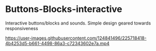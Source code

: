 # Buttons-Blocks-interactive

Interactive buttons/blocks and sounds. Simple design geared towards responsiveness


https://user-images.githubusercontent.com/124841496/225718418-4b4253d5-b661-4498-86a3-c72343602e7a.mp4

